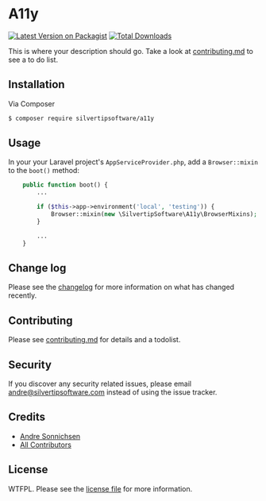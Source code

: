 # A11y

[![Latest Version on Packagist][ico-version]][link-packagist]
[![Total Downloads][ico-downloads]][link-downloads]

This is where your description should go. Take a look at [contributing.md](contributing.md) to see a to do list.

## Installation

Via Composer

``` bash
$ composer require silvertipsoftware/a11y
```

## Usage
In your your Laravel project's `AppServiceProvider.php`, add a `Browser::mixin` to the `boot()` method:

```php
    public function boot() {
        ...

        if ($this->app->environment('local', 'testing')) {
            Browser::mixin(new \SilvertipSoftware\A11y\BrowserMixins);
        }

        ...
    }
```

## Change log

Please see the [changelog](changelog.md) for more information on what has changed recently.

## Contributing

Please see [contributing.md](contributing.md) for details and a todolist.

## Security

If you discover any security related issues, please email andre@silvertipsoftware.com instead of using the issue tracker.

## Credits

- [Andre Sonnichsen][link-author]
- [All Contributors][link-contributors]

## License

WTFPL. Please see the [license file](license.md) for more information.

[ico-version]: https://img.shields.io/packagist/v/silvertipsoftware/a11y.svg?style=flat-square
[ico-downloads]: https://img.shields.io/packagist/dt/silvertipsoftware/a11y.svg?style=flat-square

[link-packagist]: https://packagist.org/packages/silvertipsoftware/a11y
[link-downloads]: https://packagist.org/packages/silvertipsoftware/a11y
[link-author]: https://github.com/aksonnic
[link-contributors]: ../../contributors
